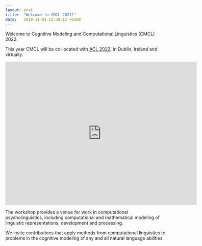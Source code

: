 ```yaml
---
layout: post
title:  "Welcome to CMCL 2021!"
date:   2019-11-01 12:38:12 +0200
---
```


Welcome to Cognitive Modeling and Computational Linguistics (CMCL) 2022.

This year CMCL will be co-located with [ACL 2022](https://2022.aclweb.org/), in Dublin, Ireland and virtually. 

<iframe src="https://www.google.com/maps/embed?pb=!1m18!1m12!1m3!1d152515.25333408735!2d-6.385787383888776!3d53.32444313848332!2m3!1f0!2f0!3f0!3m2!1i1024!2i768!4f13.1!3m3!1m2!1s0x48670e80ea27ac2f%3A0xa00c7a9973171a0!2sDublin%2C%20Ireland!5e0!3m2!1sen!2sus!4v1638508842460!5m2!1sen!2sus" width="600" height="450" style="border:0;" allowfullscreen="" loading="lazy"></iframe>

The workshop provides a venue for work in computational psycholinguistics, including computational and mathematical modeling of linguistic representations, development and processing.

We invite contributions that apply methods from computational linguistics to problems in the cognitive modeling of any and all natural language abilities.


